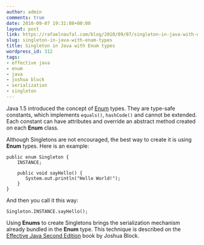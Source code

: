 ```yaml
---
author: admin
comments: true
date: 2010-09-07 19:31:08+00:00
layout: post
link: https://rafaelnaufal.com/blog/2010/09/07/singleton-in-java-with-enum-types/
slug: singleton-in-java-with-enum-types
title: Singleton in Java with Enum types
wordpress_id: 312
tags:
- effective java
- enum
- java
- joshua block
- serialization
- singleton
---
```


Java 1.5 introduced the concept of [Enum](http://download.oracle.com/javase/tutorial/java/javaOO/enum.html) types. They are type-safe constants, which implements `equals()`, `hashCode()` and cannot be extended.  Each constant can have attributes and override an abstract method created on each **Enum** class.

Although Singletons are not encouraged, the best way to create it is using **Enum** types. Here is an example:


    
    
    public enum Singleton {
        INSTANCE;
    
        public void sayHello() {
    	   System.out.println("Hello World!");
        }
    }
    



And then you call it this way:


    
    
    Singleton.INSTANCE.sayHello();
    



Using **Enums** to create Singletons brings the serialization mechanism already bundled in the **Enum** type. This technique is described on the [Effective Java Second Edition](http://java.sun.com/docs/books/effective/) book by Joshua Block.
